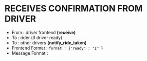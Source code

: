 # RECEIVES CONFIRMATION FROM DRIVER
- From : driver frontend **(receive)**
- To : rider (if driver ready)
- To : other drivers **(notify_ride_taken)**
- Frontend Format : `format : {"ready" : "1" } `
- Message Format : 
```

```